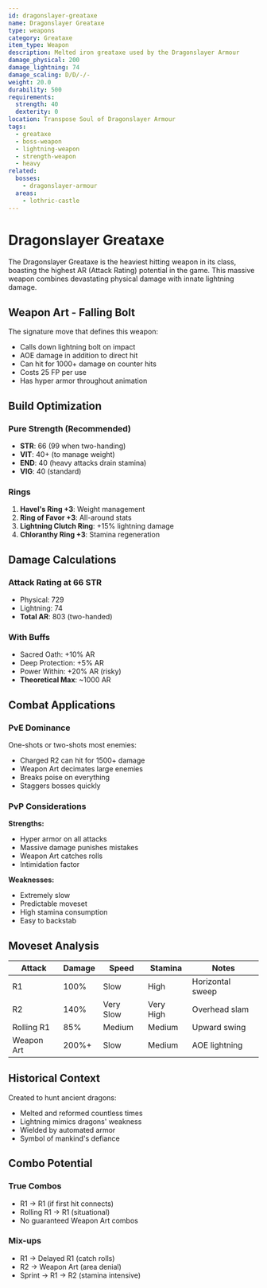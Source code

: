 ```yaml
---
id: dragonslayer-greataxe
name: Dragonslayer Greataxe
type: weapons
category: Greataxe
item_type: Weapon
description: Melted iron greataxe used by the Dragonslayer Armour
damage_physical: 200
damage_lightning: 74
damage_scaling: D/D/-/-
weight: 20.0
durability: 500
requirements:
  strength: 40
  dexterity: 0
location: Transpose Soul of Dragonslayer Armour
tags:
  - greataxe
  - boss-weapon
  - lightning-weapon
  - strength-weapon
  - heavy
related:
  bosses:
    - dragonslayer-armour
  areas:
    - lothric-castle
---
```


# Dragonslayer Greataxe

The Dragonslayer Greataxe is the heaviest hitting weapon in its class, boasting the highest AR (Attack Rating) potential in the game. This massive weapon combines devastating physical damage with innate lightning damage.

## Weapon Art - Falling Bolt

The signature move that defines this weapon:
- Calls down lightning bolt on impact
- AOE damage in addition to direct hit
- Can hit for 1000+ damage on counter hits
- Costs 25 FP per use
- Has hyper armor throughout animation

## Build Optimization

### Pure Strength (Recommended)
- **STR**: 66 (99 when two-handing)
- **VIT**: 40+ (to manage weight)
- **END**: 40 (heavy attacks drain stamina)
- **VIG**: 40 (standard)

### Rings
1. **Havel's Ring +3**: Weight management
2. **Ring of Favor +3**: All-around stats
3. **Lightning Clutch Ring**: +15% lightning damage
4. **Chloranthy Ring +3**: Stamina regeneration

## Damage Calculations

### Attack Rating at 66 STR
- Physical: 729
- Lightning: 74
- **Total AR**: 803 (two-handed)

### With Buffs
- Sacred Oath: +10% AR
- Deep Protection: +5% AR
- Power Within: +20% AR (risky)
- **Theoretical Max**: ~1000 AR

## Combat Applications

### PvE Dominance
One-shots or two-shots most enemies:
- Charged R2 can hit for 1500+ damage
- Weapon Art decimates large enemies
- Breaks poise on everything
- Staggers bosses quickly

### PvP Considerations
**Strengths:**
- Hyper armor on all attacks
- Massive damage punishes mistakes
- Weapon Art catches rolls
- Intimidation factor

**Weaknesses:**
- Extremely slow
- Predictable moveset
- High stamina consumption
- Easy to backstab

## Moveset Analysis

| Attack | Damage | Speed | Stamina | Notes |
|--------|--------|--------|----------|--------|
| R1 | 100% | Slow | High | Horizontal sweep |
| R2 | 140% | Very Slow | Very High | Overhead slam |
| Rolling R1 | 85% | Medium | Medium | Upward swing |
| Weapon Art | 200%+ | Slow | Medium | AOE lightning |

## Historical Context

Created to hunt ancient dragons:
- Melted and reformed countless times
- Lightning mimics dragons' weakness
- Wielded by automated armor
- Symbol of mankind's defiance

## Combo Potential

### True Combos
- R1 → R1 (if first hit connects)
- Rolling R1 → R1 (situational)
- No guaranteed Weapon Art combos

### Mix-ups
- R1 → Delayed R1 (catch rolls)
- R2 → Weapon Art (area denial)
- Sprint → R1 → R2 (stamina intensive)